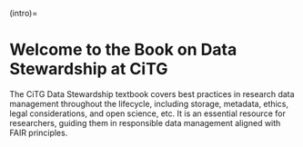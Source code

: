 (intro)=
# Welcome to the Book on Data Stewardship at CiTG 

The CiTG Data Stewardship textbook covers best practices in research data management throughout the lifecycle, including storage, metadata, ethics, legal considerations, and open science, etc. It is an essential resource for researchers, guiding them in responsible data management aligned with FAIR principles.
